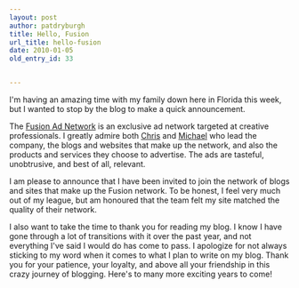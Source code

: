 ```yaml
---
layout: post
author: patdryburgh
title: Hello, Fusion
url_title: hello-fusion
date: 2010-01-05
old_entry_id: 33


---
```


I'm having an amazing time with my family down here in Florida this week, but I wanted to stop by the blog to make a quick announcement.

The [Fusion Ad Network](http://fusionads.net) is an exclusive ad network targeted at creative professionals. I greatly admire both [Chris](http://log.chrisbowler.com) and [Michael](http://michaelmistretta.com) who lead the company, the blogs and websites that make up the network, and also the products and services they choose to advertise. The ads are tasteful, unobtrusive, and best of all, relevant.

I am please to announce that I have been invited to join the network of blogs and sites that make up the Fusion network. To be honest, I feel very much out of my league, but am honoured that the team felt my site matched the quality of their network.

I also want to take the time to thank you for reading my blog. I know I have gone through a lot of transitions with it over the past year, and not everything I've said I would do has come to pass. I apologize for not always sticking to my word when it comes to what I plan to write on my blog. Thank you for your patience, your loyalty, and above all your friendship in this crazy journey of blogging. Here's to many more exciting years to come!